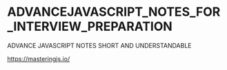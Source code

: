 # ADVANCEJAVASCRIPT_NOTES_FOR_INTERVIEW_PREPARATION
ADVANCE JAVASCRIPT NOTES SHORT AND UNDERSTANDABLE

https://masteringjs.io/

